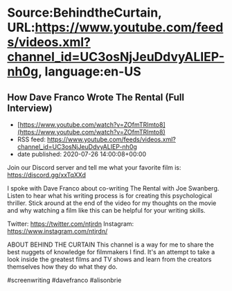 # Source:BehindtheCurtain, URL:https://www.youtube.com/feeds/videos.xml?channel_id=UC3osNjJeuDdvyALIEP-nh0g, language:en-US

## How Dave Franco Wrote The Rental (Full Interview)
 - [https://www.youtube.com/watch?v=ZOfmTRlmto8](https://www.youtube.com/watch?v=ZOfmTRlmto8)
 - RSS feed: https://www.youtube.com/feeds/videos.xml?channel_id=UC3osNjJeuDdvyALIEP-nh0g
 - date published: 2020-07-26 14:00:08+00:00

Join our Discord server and tell me what your favorite film is: https://discord.gg/xxTqXXd


I spoke with Dave Franco about co-writing The Rental with Joe Swanberg. Listen to hear what his writing process is for creating this psychological thriller. Stick around at the end of the video for my thoughts on the movie and why watching a film like this can be helpful for your writing skills.

Twitter: https://twitter.com/ntjrdn
Instagram: https://www.instagram.com/ntjrdn/

ABOUT BEHIND THE CURTAIN
This channel is a way for me to share the best nuggets of knowledge for filmmakers I find. It's an attempt to take a look inside the greatest films and TV shows and learn from the creators themselves how they do what they do.

#screenwriting #davefranco #alisonbrie

